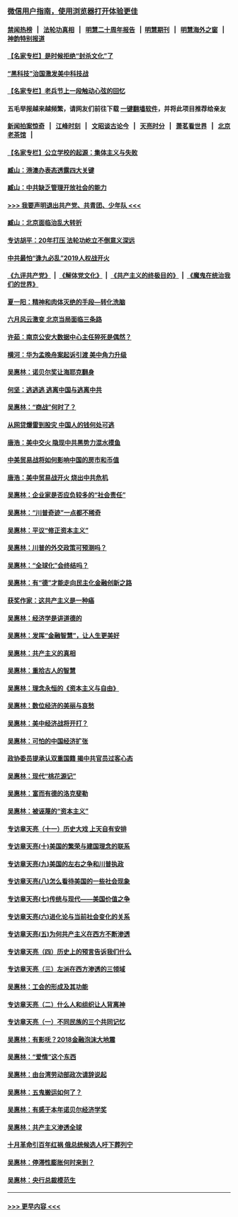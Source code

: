 ### [微信用户指南，使用浏览器打开体验更佳](https://github.com/gfw-breaker/banned-news1/blob/master/indexes/wechat-guide.md?t=0)
#### [禁闻热榜](热点新闻.md?t=0)  &nbsp;&nbsp;|&nbsp;&nbsp; [法轮功真相](https://github.com/gfw-breaker/truth/blob/master/README.md?t=0) &nbsp;&nbsp;|&nbsp;&nbsp; [明慧二十周年报告](https://github.com/gfw-breaker/mh-reports/blob/master/README.md?t=0) &nbsp;&nbsp;|&nbsp;&nbsp;[明慧期刊](https://github.com/gfw-breaker/mh-qikan) &nbsp;&nbsp;|&nbsp;&nbsp; [明慧海外之窗](https://github.com/gfw-breaker/mh-news/blob/master/README.md?t=0) &nbsp;&nbsp;|&nbsp;&nbsp; [神韵特别报道](https://github.com/gfw-breaker/mh-news/blob/master/shenyun.md?t=0)
#### [【名家专栏】是时候拒绝“封杀文化”了](../pages/nsc423/n11814093.md?t=02171456) 
#### [“黑科技”治国激发美中科技战](../pages/nsc423/n11638056.md?t=02171456) 
#### [【名家专栏】老兵节上一段触动心弦的回忆](../pages/nsc423/n11646016.md?t=02171456) 
#### 五毛举报越来越频繁，请网友们前往下载 [一键翻墙软件](https://github.com/gfw-breaker/ssr-accounts)，并将此项目推荐给亲友
#### [新闻拍案惊奇](https://github.com/gfw-breaker/banned-news1/blob/master/pages/link4.md) &nbsp;&nbsp;|&nbsp;&nbsp; [江峰时刻](https://github.com/gfw-breaker/banned-news1/blob/master/pages/link4.md) &nbsp;&nbsp;|&nbsp;&nbsp; [文昭谈古论今](https://github.com/gfw-breaker/banned-news1/blob/master/pages/link4.md) &nbsp;&nbsp;|&nbsp;&nbsp; [天亮时分](https://github.com/gfw-breaker/banned-news1/blob/master/pages/link4.md) &nbsp;&nbsp;|&nbsp;&nbsp; [萧茗看世界](https://github.com/gfw-breaker/banned-news1/blob/master/pages/link4.md) &nbsp;&nbsp;|&nbsp;&nbsp; [北京老茶馆](https://github.com/gfw-breaker/banned-news1/blob/master/pages/link4.md) &nbsp;&nbsp;|&nbsp;&nbsp; 
#### [【名家专栏】公立学校的起源：集体主义与失败](../pages/nsc423/n11601833.md?t=02171456) 
#### [臧山：港澳办表态透露四大关键](../pages/nsc423/n11421628.md?t=02171456) 
#### [臧山：中共缺乏管理开放社会的能力](../pages/nsc423/n11407457.md?t=02171456) 
#### [>>> 我要声明退出共产党、共青团、少年队 <<<](https://github.com/begood0513/goodnews/blob/master/quit/letter.md) 
#### [臧山：北京面临治乱大转折](../pages/nsc423/n11406895.md?t=02171456) 
#### [专访胡平：20年打压 法轮功屹立不倒意义深远](../pages/nsc423/n11398800.md?t=02171456) 
#### [中共最怕“逢九必乱”2019人权战开火](../pages/nsc423/n11385248.md?t=02171456) 
#### [《九评共产党》](https://github.com/begood0513/9ping.md/blob/master/README.md) &nbsp;|&nbsp; [《解体党文化》](../../../../jtdwh.md/blob/master/README.md)  &nbsp;|&nbsp; [《共产主义的终极目的》](../../../../gczydzjmd.md/blob/master/README.md) &nbsp;|&nbsp; [《魔鬼在统治我们的世界》](../../../../mgztzwmdsj.md/blob/master/README.md) 
#### [夏一阳：精神和肉体灭绝的手段—转化洗脑](../pages/nsc423/n11368250.md?t=02171456) 
#### [六月风云激变 北京当局面临三条路](../pages/nsc423/n11313668.md?t=02171456) 
#### [许茹：南京公安大数据中心主任猝死是偶然？](../pages/nsc423/n11064744.md?t=02171456) 
#### [横河：华为孟晚舟案起诉引渡 美中角力升级](../pages/nsc423/n11027230.md?t=02171456) 
#### [吴惠林：诺贝尔奖让海耶克翻身](../pages/nsc423/n10890049.md?t=02171456) 
#### [何坚：逃逃逃 逃离中国与逃离中共](../pages/nsc423/n10592891.md?t=02171456) 
#### [吴惠林：“商战”何时了？](../pages/nsc423/n10573558.md?t=02171456) 
#### [从网贷爆雷到股灾 中国人的钱何处可逃](../pages/nsc423/n10572800.md?t=02171456) 
#### [唐浩：美中交火 隐现中共黑势力混水摸鱼](../pages/nsc423/n10544040.md?t=02171456) 
#### [中美贸易战将如何影响中国的房市和币值](../pages/nsc423/n10543697.md?t=02171456) 
#### [唐浩：美中贸易战开火 烧出中共危机](../pages/nsc423/n10540126.md?t=02171456) 
#### [吴惠林：企业家是否应负较多的“社会责任”](../pages/nsc423/n10535022.md?t=02171456) 
#### [吴惠林：“川普奇迹”一点都不稀奇](../pages/nsc423/n10512808.md?t=02171456) 
#### [吴惠林：平议“修正资本主义”](../pages/nsc423/n10495724.md?t=02171456) 
#### [吴惠林：川普的外交政策可预测吗？](../pages/nsc423/n10462387.md?t=02171456) 
#### [吴惠林：“全球化”会终结吗？](../pages/nsc423/n10452838.md?t=02171456) 
#### [吴惠林：有“德”才能走向民主化金融创新之路](../pages/nsc423/n10432292.md?t=02171456) 
#### [获奖作家：这共产主义是一种癌](../pages/nsc423/n10431541.md?t=02171456) 
#### [吴惠林：经济学是讲道德的](../pages/nsc423/n10398014.md?t=02171456) 
#### [吴惠林：发挥“金融智慧”，让人生更美好](../pages/nsc423/n10375019.md?t=02171456) 
#### [吴惠林：共产主义的真相](../pages/nsc423/n10351394.md?t=02171456) 
#### [吴惠林：重拾古人的智慧](../pages/nsc423/n10337691.md?t=02171456) 
#### [吴惠林：理念永恒的《资本主义与自由》](../pages/nsc423/n10316274.md?t=02171456) 
#### [吴惠林：数位经济的美丽与哀愁](../pages/nsc423/n10292946.md?t=02171456) 
#### [吴惠林：美中经济战将开打？](../pages/nsc423/n10258825.md?t=02171456) 
#### [吴惠林：可怕的中国经济扩张](../pages/nsc423/n10219147.md?t=02171456) 
#### [政协委员提承认双重国籍 揭中共官员过客心态](../pages/nsc423/n10208809.md?t=02171456) 
#### [吴惠林：现代“桃花源记”](../pages/nsc423/n10185234.md?t=02171456) 
#### [吴惠林：富而有德的洛克斐勒](../pages/nsc423/n10142264.md?t=02171456) 
#### [吴惠林：被诬蔑的“资本主义”](../pages/nsc423/n10124816.md?t=02171456) 
#### [专访章天亮（十一）历史大戏 上天自有安排](../pages/nsc423/n10094905.md?t=02171456) 
#### [专访章天亮(十)美国的繁荣与建国理念的联系](../pages/nsc423/n10094899.md?t=02171456) 
#### [专访章天亮(九)美国的左右之争和川普执政](../pages/nsc423/n10094889.md?t=02171456) 
#### [专访章天亮(八)怎么看待美国的一些社会现象](../pages/nsc423/n10094857.md?t=02171456) 
#### [专访章天亮(七)传统与现代——美国价值之争](../pages/nsc423/n10093140.md?t=02171456) 
#### [专访章天亮(六)进化论与当前社会变化的关系](../pages/nsc423/n10092036.md?t=02171456) 
#### [专访章天亮(五)为何共产主义在西方不断渗透](../pages/nsc423/n10083620.md?t=02171456) 
#### [专访章天亮（四）历史上的预言告诉我们什么](../pages/nsc423/n10083606.md?t=02171456) 
#### [专访章天亮（三）左派在西方渗透的三领域](../pages/nsc423/n10081115.md?t=02171456) 
#### [吴惠林：工会的形成及其功能](../pages/nsc423/n10080633.md?t=02171456) 
#### [专访章天亮（二）什么人和组织让人背离神](../pages/nsc423/n10076637.md?t=02171456) 
#### [专访章天亮（一）不同民族的三个共同记忆](../pages/nsc423/n10074188.md?t=02171456) 
#### [吴惠林：有影呒？2018金融泡沫大地震](../pages/nsc423/n10040534.md?t=02171456) 
#### [吴惠林：“爱情”这个东西](../pages/nsc423/n10019423.md?t=02171456) 
#### [吴惠林：由台湾劳动部政次请辞说起](../pages/nsc423/n9979679.md?t=02171456) 
#### [吴惠林：五鬼搬运如何了？](../pages/nsc423/n9925338.md?t=02171456) 
#### [吴惠林：有感于本年诺贝尔经济学奖](../pages/nsc423/n9871883.md?t=02171456) 
#### [吴惠林：共产主义渗透全球](../pages/nsc423/n9812748.md?t=02171456) 
#### [十月革命引百年红祸 俄总统候选人吁下葬列宁](../pages/nsc423/n9810182.md?t=02171456) 
#### [吴惠林：停滞性膨胀何时来到？](../pages/nsc423/n9764136.md?t=02171456) 
#### [吴惠林：央行总裁模范生](../pages/nsc423/n9728134.md?t=02171456) 

----
#### [ >>> 更早内容 <<< ](../indexes/nsc423-earlier.md)
